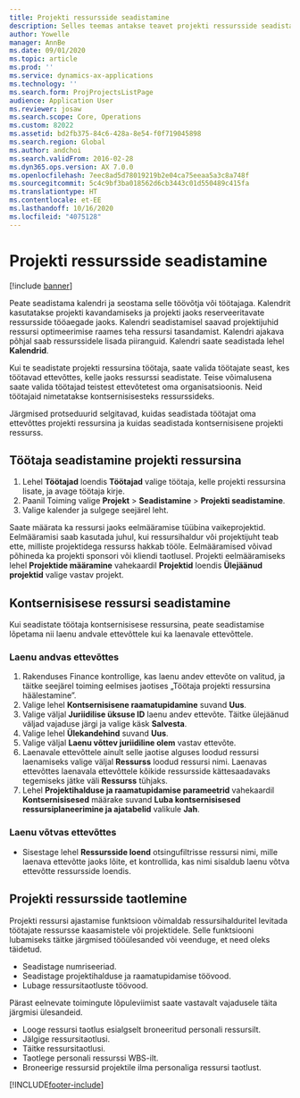 ```yaml
---
title: Projekti ressursside seadistamine
description: Selles teemas antakse teavet projekti ressursside seadistamise või taotlemise kohta.
author: Yowelle
manager: AnnBe
ms.date: 09/01/2020
ms.topic: article
ms.prod: ''
ms.service: dynamics-ax-applications
ms.technology: ''
ms.search.form: ProjProjectsListPage
audience: Application User
ms.reviewer: josaw
ms.search.scope: Core, Operations
ms.custom: 82022
ms.assetid: bd2fb375-84c6-428a-8e54-f0f719045898
ms.search.region: Global
ms.author: andchoi
ms.search.validFrom: 2016-02-28
ms.dyn365.ops.version: AX 7.0.0
ms.openlocfilehash: 7eec8ad5d78019219b2e04ca75eeaa5a3c8a748f
ms.sourcegitcommit: 5c4c9bf3ba018562d6cb3443c01d550489c415fa
ms.translationtype: HT
ms.contentlocale: et-EE
ms.lasthandoff: 10/16/2020
ms.locfileid: "4075128"
---
```

# <a name="set-up-project-resources"></a>Projekti ressursside seadistamine

[!include [banner](../includes/banner.md)]

Peate seadistama kalendri ja seostama selle töövõtja või töötajaga. Kalendrit kasutatakse projekti kavandamiseks ja projekti jaoks reserveeritavate ressursside tööaegade jaoks. Kalendri seadistamisel saavad projektijuhid ressursi optimeerimise raames teha ressursi tasandamist. Kalendri ajakava põhjal saab ressurssidele lisada piiranguid. Kalendri saate seadistada lehel **Kalendrid**.

Kui te seadistate projekti ressursina töötaja, saate valida töötajate seast, kes töötavad ettevõttes, kelle jaoks ressurssi seadistate. Teise võimalusena saate valida töötajad teistest ettevõtetest oma organisatsioonis. Neid töötajaid nimetatakse kontsernisisesteks ressurssideks.

Järgmised protseduurid selgitavad, kuidas seadistada töötajat oma ettevõttes projekti ressursina ja kuidas seadistada kontsernisisene projekti ressurss.

## <a name="set-up-a-worker-as-a-project-resource"></a>Töötaja seadistamine projekti ressursina

1. Lehel **Töötajad** loendis **Töötajad** valige töötaja, kelle projekti ressursina lisate, ja avage töötaja kirje.
2. Paanil Toiming valige **Projekt** &gt; **Seadistamine** &gt; **Projekti seadistamine**.
3. Valige kalender ja sulgege seejärel leht.

Saate määrata ka ressursi jaoks eelmääramise tüübina vaikeprojektid. Eelmääramisi saab kasutada juhul, kui ressursihaldur või projektijuht teab ette, milliste projektidega ressurss hakkab tööle. Eelmääramised võivad põhineda ka projekti sponsori või kliendi taotlusel. Projekti eelmääramiseks lehel **Projektide määramine** vahekaardil **Projektid** loendis **Ülejäänud projektid** valige vastav projekt.

## <a name="set-up-an-intercompany-resource"></a>Kontsernisisese ressursi seadistamine

Kui seadistate töötaja kontsernisisese ressursina, peate seadistamise lõpetama nii laenu andvale ettevõttele kui ka laenavale ettevõttele.

### <a name="in-the-lending-company"></a>Laenu andvas ettevõttes

1. Rakenduses Finance kontrollige, kas laenu andev ettevõte on valitud, ja täitke seejärel toiming eelmises jaotises „Töötaja projekti ressursina häälestamine”.
2. Valige lehel **Kontsernisisene raamatupidamine** suvand **Uus**.
3. Valige väljal **Juriidilise üksuse ID** laenu andev ettevõte. Täitke ülejäänud väljad vajaduse järgi ja valige käsk **Salvesta**.
4. Valige lehel **Ülekandehind** suvand **Uus**.
5. Valige väljal **Laenu võttev juriidiline olem** vastav ettevõte.
6. Laenavale ettevõttele ainult selle jaotise alguses loodud ressursi laenamiseks valige väljal **Ressurss** loodud ressursi nimi. Laenavas ettevõttes laenavala ettevõttele kõikide ressursside kättesaadavaks tegemiseks jätke väli **Ressurss** tühjaks.
7. Lehel **Projektihalduse ja raamatupidamise parameetrid** vahekaardil **Kontsernisisesed** määrake suvand **Luba kontsernisisesed ressursiplaneerimine ja ajatabelid** valikule **Jah**.

### <a name="in-the-borrowing-company"></a>Laenu võtvas ettevõttes

- Sisestage lehel **Ressursside loend** otsingufiltrisse ressursi nimi, mille laenava ettevõtte jaoks lõite, et kontrollida, kas nimi sisaldub laenu võtva ettevõtte ressursside loendis.

## <a name="request-project-resources"></a>Projekti ressursside taotlemine
Projekti ressursi ajastamise funktsioon võimaldab ressursihalduritel levitada töötajate ressursse kaasamistele või projektidele. Selle funktsiooni lubamiseks täitke järgmised tööülesanded või veenduge, et need oleks täidetud.

- Seadistage numriseeriad.
- Seadistage projektihalduse ja raamatupidamise töövood.
- Lubage ressursitaotluste töövood.

Pärast eelnevate toimingute lõpuleviimist saate vastavalt vajadusele täita järgmisi ülesandeid.

- Looge ressursi taotlus esialgselt broneeritud personali ressursilt.
- Jälgige ressursitaotlusi.
- Täitke ressursitaotlusi.
- Taotlege personali ressurssi WBS-ilt.
- Broneerige ressursid projektile ilma personaliga ressursi taotlust.


[!INCLUDE[footer-include](../includes/footer-banner.md)]